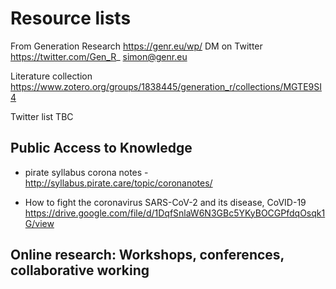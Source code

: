 # Resource lists

From Generation Research https://genr.eu/wp/ DM on Twitter https://twitter.com/Gen_R_ simon@genr.eu 

Literature collection https://www.zotero.org/groups/1838445/generation_r/collections/MGTE9SI4

Twitter list TBC

## Public Access to Knowledge

 - pirate syllabus corona notes - http://syllabus.pirate.care/topic/coronanotes/

 - How to fight the coronavirus SARS-CoV-2 and its disease, CoVID-19 https://drive.google.com/file/d/1DqfSnlaW6N3GBc5YKyBOCGPfdqOsqk1G/view

## Online research: Workshops, conferences, collaborative working

 

